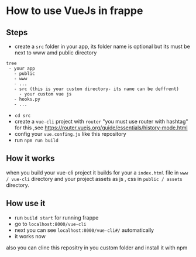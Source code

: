 
# How to use VueJs in frappe

## Steps
 - create a ```src``` folder in your app, its folder name is optional but its must be next to www amd public directory
  ```
  tree
   - your app
     - public
     - www
     - ...
     - src (this is your custom directory- its name can be deffrent)
       - your custom vue js
     - hooks.py
     - ...
  ```
 - ```cd src```
 - create a ```vue-cli``` project with ```router``` "you must use router with hashtag" for this ,see https://router.vuejs.org/guide/essentials/history-mode.html
 - config your ```vue.confing.js``` like this repository
 - run ```npm run build```
## How it works

when you build your vue-cli project it builds for your a ```index.html``` file in ```www / vue-cli``` directory and your project assets as js , css in ```public / assets``` directory.


## How use it
 - run ```build start``` for running frappe
 - go to ```localhost:8000/vue-cli``` 
 - next you can see ```localhost:8000/vue-cli#/``` automatically
 - it works now

also you can cline this repositry in you custom folder and install it with npm
